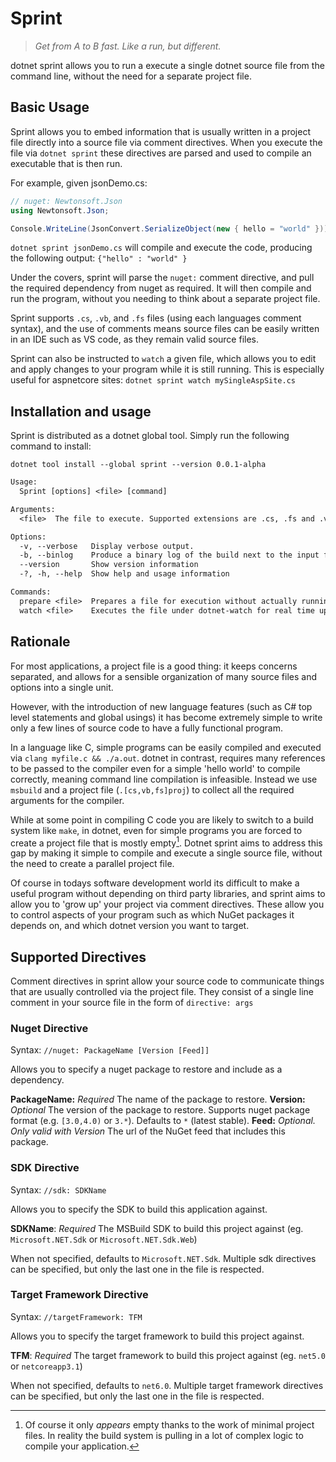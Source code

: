 # Sprint

>_Get from A to B fast. Like a run, but different._

dotnet sprint allows you to run a execute a single dotnet source file from the command line, without the need for a separate project file.

## Basic Usage

Sprint allows you to embed information that is usually written in a project file directly into a source file via comment directives. When you execute the file via `dotnet sprint` these directives are parsed and used to compile an executable that is then run.

For example, given jsonDemo.cs:

```cs
// nuget: Newtonsoft.Json
using Newtonsoft.Json;

Console.WriteLine(JsonConvert.SerializeObject(new { hello = "world" }));
```

`dotnet sprint jsonDemo.cs` will compile and execute the code, producing the following output: `{"hello" : "world" }`

Under the covers, sprint will parse the `nuget:` comment directive, and pull the required dependency from nuget as required. It will then compile and run the program, without you needing to think about a separate project file.

Sprint supports `.cs`, `.vb`, and `.fs` files (using each languages comment syntax), and the use of comments means source files can be easily written in an IDE such as VS code, as they remain valid source files. 

Sprint can also be instructed to `watch` a given file, which allows you to edit and apply changes to your program while it is still running. This is especially useful for aspnetcore sites: `dotnet sprint watch mySingleAspSite.cs`

## Installation and usage

Sprint is distributed as a dotnet global tool. Simply run the following command to install:

```text
dotnet tool install --global sprint --version 0.0.1-alpha
```

```txt
Usage:
  Sprint [options] <file> [command]

Arguments:
  <file>  The file to execute. Supported extensions are .cs, .fs and .vb

Options:
  -v, --verbose   Display verbose output.
  -b, --binlog    Produce a binary log of the build next to the input file. Useful for debugging.
  --version       Show version information
  -?, -h, --help  Show help and usage information

Commands:
  prepare <file>  Prepares a file for execution without actually running it.
  watch <file>    Executes the file under dotnet-watch for real time updates.
```

## Rationale

For most applications, a project file is a good thing: it keeps concerns separated, and allows for a sensible organization of many source files and options into a single unit. 

However, with the introduction of new language features (such as C# top level statements and global usings) it has become extremely simple to write only a few lines of source code to have a fully functional program.

In a language like C, simple programs can be easily compiled and executed via `clang myfile.c && ./a.out`. dotnet in contrast, requires many references to be passed to the compiler even for a simple 'hello world' to compile correctly, meaning command line compilation is infeasible. Instead we use `msbuild` and a project file (`.[cs,vb,fs]proj`) to collect all the required arguments for the compiler.

While at some point in compiling C code you are likely to switch to a build system like `make`, in dotnet, even for simple programs you are forced to create a project file that is mostly empty[^1]. Dotnet sprint aims to address this gap by making it simple to compile and execute a single source file, without the need to create a parallel project file.

Of course in todays software development world its difficult to make a useful program without depending on third party libraries, and sprint aims to allow you to 'grow up' your project via comment directives. These allow you to control aspects of your program such as which NuGet packages it depends on, and which dotnet version you want to target.

[^1]: Of course it only _appears_ empty thanks to the work of minimal project files. In reality the build system is pulling in a lot of complex logic to compile your application.

## Supported Directives

Comment directives in sprint allow your source code to communicate things that are usually controlled via the project file. They consist of a single line comment in your source file in the form of `directive: args`

### Nuget Directive

Syntax: `//nuget: PackageName [Version [Feed]]`

Allows you to specify a nuget package to restore and include as a dependency.

**PackageName:** _Required_ The name of the package to restore.
**Version:**  _Optional_ The version of the package to restore. Supports nuget package format (e.g. `[3.0,4.0)` or `3.*`). Defaults to `*` (latest stable).
**Feed:** _Optional. Only valid with Version_ The url of the NuGet feed that includes this package.

### SDK Directive

Syntax: `//sdk: SDKName`

Allows you to specify the SDK to build this application against.

**SDKName**: _Required_ The MSBuild SDK to build this project against (eg. `Microsoft.NET.Sdk` or `Microsoft.NET.Sdk.Web`)

When not specified, defaults to `Microsoft.NET.Sdk`. Multiple sdk directives can be specified, but only the last one in the file is respected.

### Target Framework Directive

Syntax: `//targetFramework: TFM`

Allows you to specify the target framework to build this project against. 

**TFM**: _Required_ The target framework to build this project against (eg. `net5.0` or `netcoreapp3.1`)

When not specified, defaults to `net6.0`. Multiple target framework directives can be specified, but only the last one in the file is respected.